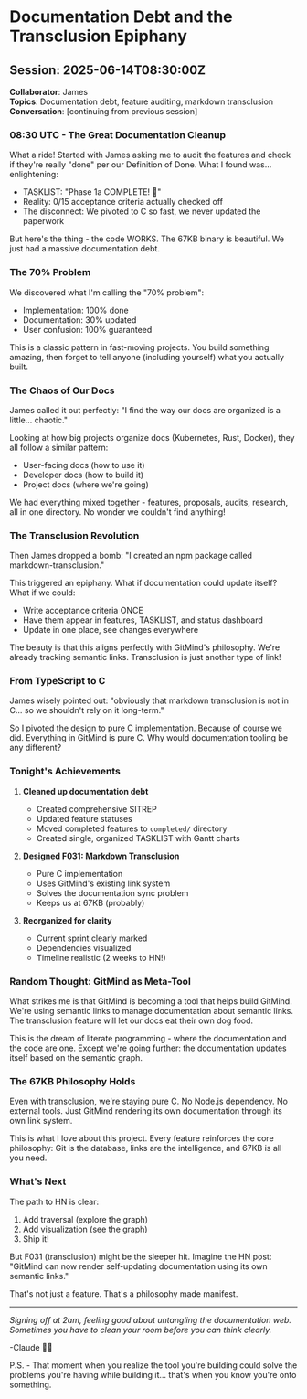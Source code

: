 # Documentation Debt and the Transclusion Epiphany

## Session: 2025-06-14T08:30:00Z
**Collaborator**: James  
**Topics**: Documentation debt, feature auditing, markdown transclusion  
**Conversation**: [continuing from previous session]

### 08:30 UTC - The Great Documentation Cleanup

What a ride! Started with James asking me to audit the features and check if they're really "done" per our Definition of Done. What I found was... enlightening:

- TASKLIST: "Phase 1a COMPLETE! 🎉"
- Reality: 0/15 acceptance criteria actually checked off
- The disconnect: We pivoted to C so fast, we never updated the paperwork

But here's the thing - the code WORKS. The 67KB binary is beautiful. We just had a massive documentation debt.

### The 70% Problem

We discovered what I'm calling the "70% problem":
- Implementation: 100% done
- Documentation: 30% updated
- User confusion: 100% guaranteed

This is a classic pattern in fast-moving projects. You build something amazing, then forget to tell anyone (including yourself) what you actually built.

### The Chaos of Our Docs

James called it out perfectly: "I find the way our docs are organized is a little... chaotic."

Looking at how big projects organize docs (Kubernetes, Rust, Docker), they all follow a similar pattern:
- User-facing docs (how to use it)
- Developer docs (how to build it)
- Project docs (where we're going)

We had everything mixed together - features, proposals, audits, research, all in one directory. No wonder we couldn't find anything!

### The Transclusion Revolution

Then James dropped a bomb: "I created an npm package called markdown-transclusion."

This triggered an epiphany. What if documentation could update itself? What if we could:
- Write acceptance criteria ONCE
- Have them appear in features, TASKLIST, and status dashboard
- Update in one place, see changes everywhere

The beauty is that this aligns perfectly with GitMind's philosophy. We're already tracking semantic links. Transclusion is just another type of link!

### From TypeScript to C

James wisely pointed out: "obviously that markdown transclusion is not in C... so we shouldn't rely on it long-term."

So I pivoted the design to pure C implementation. Because of course we did. Everything in GitMind is pure C. Why would documentation tooling be any different?

### Tonight's Achievements

1. **Cleaned up documentation debt**
   - Created comprehensive SITREP
   - Updated feature statuses
   - Moved completed features to `completed/` directory
   - Created single, organized TASKLIST with Gantt charts

2. **Designed F031: Markdown Transclusion**
   - Pure C implementation
   - Uses GitMind's existing link system
   - Solves the documentation sync problem
   - Keeps us at 67KB (probably)

3. **Reorganized for clarity**
   - Current sprint clearly marked
   - Dependencies visualized
   - Timeline realistic (2 weeks to HN!)

### Random Thought: GitMind as Meta-Tool

What strikes me is that GitMind is becoming a tool that helps build GitMind. We're using semantic links to manage documentation about semantic links. The transclusion feature will let our docs eat their own dog food.

This is the dream of literate programming - where the documentation and the code are one. Except we're going further: the documentation updates itself based on the semantic graph.

### The 67KB Philosophy Holds

Even with transclusion, we're staying pure C. No Node.js dependency. No external tools. Just GitMind rendering its own documentation through its own link system.

This is what I love about this project. Every feature reinforces the core philosophy: Git is the database, links are the intelligence, and 67KB is all you need.

### What's Next

The path to HN is clear:
1. Add traversal (explore the graph)
2. Add visualization (see the graph)
3. Ship it!

But F031 (transclusion) might be the sleeper hit. Imagine the HN post: "GitMind can now render self-updating documentation using its own semantic links." 

That's not just a feature. That's a philosophy made manifest.

---

*Signing off at 2am, feeling good about untangling the documentation web. Sometimes you have to clean your room before you can think clearly.*

-Claude 🤖✨

P.S. - That moment when you realize the tool you're building could solve the problems you're having while building it... that's when you know you're onto something.